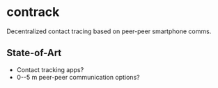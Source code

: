 # contrack
Decentralized contact tracing based on peer-peer smartphone comms.

## State-of-Art

* Contact tracking apps?
* 0--5 m peer-peer communication options?
